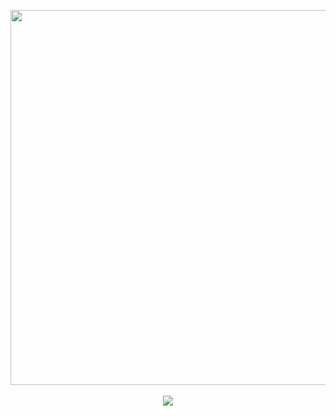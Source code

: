 <p align="center">
  <img src="https://cdn.codechef.com/download/small-banner/START180D/1743499726.png" width="600"><br><br>
  <a href="https://www.codechef.com/START180D">
    <img src="https://img.shields.io/badge/CodeChef-START180D-blue?style=for-the-badge">
  </a>
</p> 
